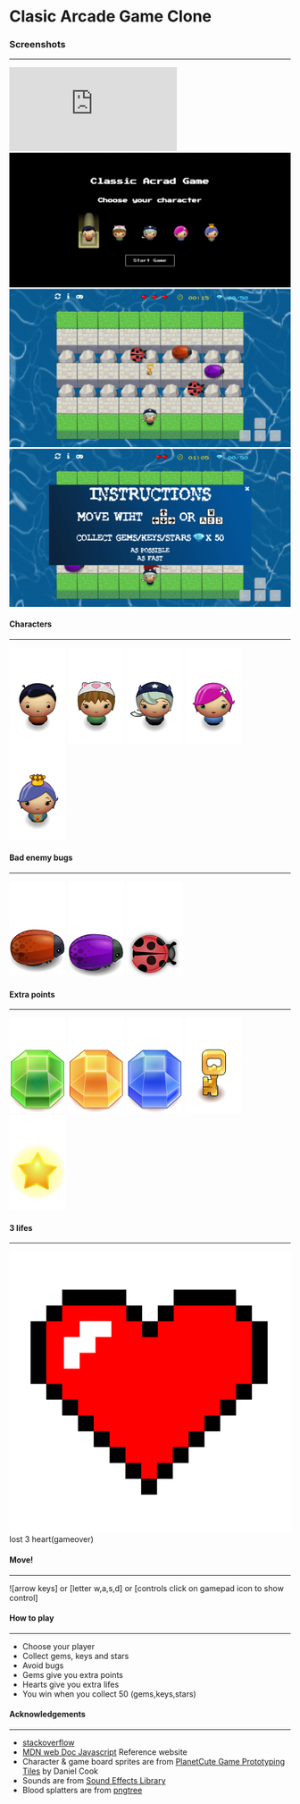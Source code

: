 # Clasic Arcade Game Clone
### Screenshots
---------------------------
![Play Here](http://mohamed-ramadan.comeze.com/Project-classic-arcade-game-FND-nanodegree/index.html)
![Choose Character](images/choose-character.png)
![Area Game](images/area-game.png)
![Instructions](images/instructions.png)



#### Characters
----------------------------
![boy](images/char-boy.png)
![cat-girl](images/char-cat-girl.png)
![horn-girl](images/char-horn-girl.png)
![pink-girl](images/char-pink-girl.png)
![princess-girl](images/char-princess-girl.png)

#### Bad enemy bugs
----------------------------
![enemy-bug](images/enemy-bug.png) 
![enemy-bug-1](images/enemy-bug-1.png) 
![enemy-bug-2](images/enemy-bug-2.png) 

#### Extra points
---------------------------
![Gem-Green](images/gem-green.png) 
![Gem-Orange](images/Gem-Orange.png)
![Gem-Blue](images/gem-blue.png) 
![Keys](images/Key.png) 
![Stars](images/Star.png) 

#### 3 lifes
--------------------------
![Heart](images/Heart.png) lost 3 heart(gameover) 

#### Move!
-------------------------
![arrow keys] or [letter w,a,s,d] or [controls click on gamepad icon to show control]

#### How to play
----------------------------
- Choose your player
- Collect gems, keys and stars
- Avoid bugs
- Gems give you extra points
- Hearts give you extra lifes
- You win when you collect 50 (gems,keys,stars)

#### Acknowledgements
----------------------------
* [stackoverflow](https://stackoverflow.com/)
* [MDN web Doc Javascript](https://developer.mozilla.org/en-US/docs/Web/JavaScript) Reference website
* Character & game board sprites are from [PlanetCute Game Prototyping Tiles](http://www.lostgarden.com/2007/05/dancs-miraculously-flexible-game.html) by Daniel Cook
* Sounds are from [Sound Effects Library](https://www.zapsplat.com/sound-effect-category/game-sounds/)
* Blood splatters are from [pngtree](https://pngtree.com/freepng/crimson-blood_3448735.html)


